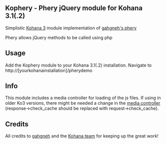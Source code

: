 ## Kophery - Phery jQuery module for Kohana 3.1(.2)

Simplistic [Kohana 3](https://github.com/kohana/kohana) module implementation of [gahgneh's phery](https://github.com/gahgneh/phery)

Phery allows jQuery methods to be called using php

## Usage
Add the Kophery module to your Kohana 3.1(.2) installation. Navigate to http://[yourkohanainstallation]/pherydemo

## Info
This module includes a media controller for loading of the js files. If using in older Ko3 versions, there might be needed a change in the [media controller](https://github.com/cambiata/kopjax/blob/master/classes/controller/media.php) (response->check_cache should be replaced with request->check_cache).


## Credits
All credits to [gahgneh](https://github.com/gahgneh)
and the [Kohana team](http://kohanaframework.org/team) for keeping up the great work!